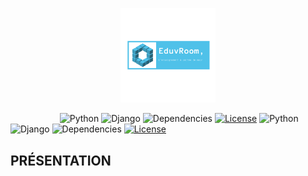 <p align="center"><img width=30% src="https://github.com/daniel10027/learning/blob/master/static/enseignement/img/core-img/logo.png"></p>

&nbsp;&nbsp;&nbsp;&nbsp;&nbsp;&nbsp;&nbsp;&nbsp;&nbsp;&nbsp;&nbsp;&nbsp;&nbsp;&nbsp;&nbsp;&nbsp;&nbsp;&nbsp;&nbsp;
![Python](https://img.shields.io/badge/python-v3.7.6+-blue.svg)
![Django](https://img.shields.io/badge/Djanvo-v3.0.5-orange.svg)
![Dependencies](https://img.shields.io/badge/dependencies-up%20to%20date-brightgreen.svg)
[![License](https://img.shields.io/badge/license-MIB-blue.svg)](https://analyst123.herokuapp.com)
![Python](https://img.shields.io/badge/python-v3.7.6+-blue.svg)
![Django](https://img.shields.io/badge/Djanvo-v3.0.5-orange.svg)
![Dependencies](https://img.shields.io/badge/dependencies-up%20to%20date-brightgreen.svg)
[![License](https://img.shields.io/badge/license-MIB-blue.svg)](https://analyst123.herokuapp.com)
## PRÉSENTATION
